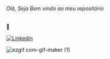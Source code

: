 ###### Olá, Seja Bem vindo ao meu repositório

🧿


[![Linkedin](https://img.shields.io/badge/LinkedIn-0077B5?style=for-the-badge&logo=linkedin&logoColor=white)](https://www.linkedin.com/in/rilourie-del-neri-de-lima-7181b2227/)


![ezgif com-gif-maker (1)](https://user-images.githubusercontent.com/44802650/144859580-4c2455d2-3919-4b64-b000-f8a422af9889.gif)
